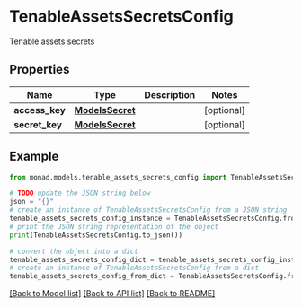 # TenableAssetsSecretsConfig

Tenable assets secrets

## Properties

Name | Type | Description | Notes
------------ | ------------- | ------------- | -------------
**access_key** | [**ModelsSecret**](ModelsSecret.md) |  | [optional] 
**secret_key** | [**ModelsSecret**](ModelsSecret.md) |  | [optional] 

## Example

```python
from monad.models.tenable_assets_secrets_config import TenableAssetsSecretsConfig

# TODO update the JSON string below
json = "{}"
# create an instance of TenableAssetsSecretsConfig from a JSON string
tenable_assets_secrets_config_instance = TenableAssetsSecretsConfig.from_json(json)
# print the JSON string representation of the object
print(TenableAssetsSecretsConfig.to_json())

# convert the object into a dict
tenable_assets_secrets_config_dict = tenable_assets_secrets_config_instance.to_dict()
# create an instance of TenableAssetsSecretsConfig from a dict
tenable_assets_secrets_config_from_dict = TenableAssetsSecretsConfig.from_dict(tenable_assets_secrets_config_dict)
```
[[Back to Model list]](../README.md#documentation-for-models) [[Back to API list]](../README.md#documentation-for-api-endpoints) [[Back to README]](../README.md)


